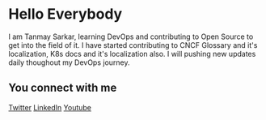 # Hello Everybody

I am Tanmay Sarkar, learning DevOps and contributing to Open Source to get into the field of it.
I have started contributing to CNCF Glossary and it's localization, K8s docs and it's localization also.
I will pushing new updates daily thoughout my DevOps journey.

## You connect with me

[Twitter](https://twitter.com/sarkartanmay393)
[LinkedIn](https://linkedin.com/in/tanmaysrkr)
[Youtube](https://youtube.com/tanmaysarkar)
